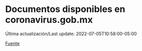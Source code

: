 # Documentos disponibles en coronavirus.gob.mx

Última actualización/Last update: 2022-07-05T10:58:00-05:00

 [Fuente](https://coronavirus.gob.mx/)
